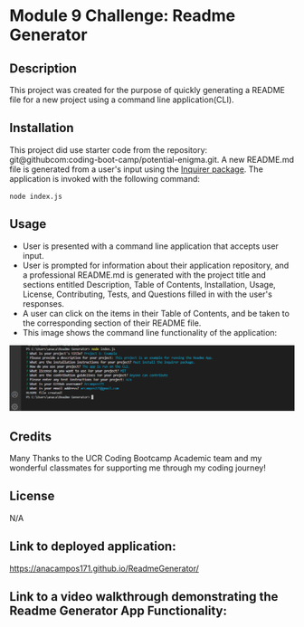 # Module 9 Challenge: Readme Generator 

## Description

This project was created for the purpose of quickly generating a README file  for a new project using a command line application(CLI).

## Installation

This project did use starter code from the repository: git@githubcom:coding-boot-camp/potential-enigma.git. 
A new README.md file is generated from a user's input using the [Inquirer package](https://www.npmjs.com/package/inquirer). The application is invoked with the following command:

```
node index.js
```
## Usage

- User is presented with a command line application that accepts user input.
- User is prompted for information about their application repository, and a  professional README.md is generated with the project title and sections entitled Description, Table of Contents, Installation, Usage, License, Contributing, Tests, and Questions  filled in with the user's responses. 
- A user can click on the items in their Table of Contents, and be taken to the corresponding section of their README file.
- This image shows the command line functionality of the application:

![Alt text](../example.png)

## Credits
Many Thanks to the UCR Coding Bootcamp Academic team and my wonderful classmates for supporting me through my coding journey!
## License

N/A
## Link to deployed application: 

https://anacampos171.github.io/ReadmeGenerator/

## Link to a video walkthrough demonstrating the Readme Generator App Functionality: 

